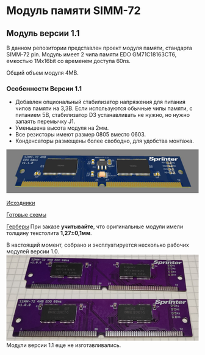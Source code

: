 # Модуль памяти SIMM-72
## Модуль версии 1.1


В данном репозитории представлен проект модуля памяти, стандарта SIMM-72 pin.
Модуль имеет 2 чипа памяти EDO GM71C18163CT6, емкостью 1Mx16bit со временем доступа 60ns.

Общий объем модуля 4MB.

### Особенности Версии 1.1

* Добавлен опциональный стабилизатор напряжения для питания чипов памяти на 3,3В. Если используются обычные чипы памяти, с питанием 5В, стабилизатор D3 устанавливать не нужно, но нужно запаять перемычку J1.
* Уменьшена высота модуля на 2мм.
* Все резисторы имеют размер 0805 вместо 0603.
* Конденсаторы размещены более свободно, для удобства монтажа.

![image](Export/render.jpg)

[Исходники](Sources)

[Готовые схемы](Export)

[Герберы](Gerber) При заказе __учитывайте__, что оригинальные модули имели толщину текстолита __1,27±0,1мм__.

В настоящий момент, собрано и эксплуатируется несколько рабочих модулей версии 1.0.
![image](Export/simm72.jpg)
Модули версии 1.1 еще не изготавливались.
